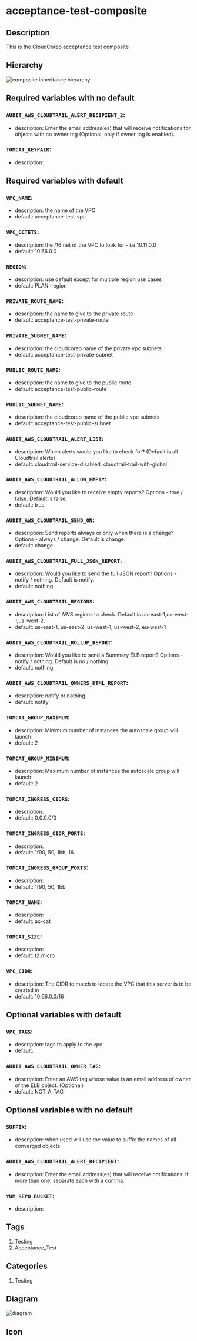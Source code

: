 acceptance-test-composite
============================


## Description
This is the CloudCoreo acceptance test composite


## Hierarchy
![composite inheritance hierarchy](https://raw.githubusercontent.com/CloudCoreo/acceptance-test-composite/master/images/hierarchy.png "composite inheritance hierarchy")



## Required variables with no default

### `AUDIT_AWS_CLOUDTRAIL_ALERT_RECIPIENT_2`:
  * description: Enter the email address(es) that will receive notifications for objects with no owner tag (Optional, only if owner tag is enabled).

### `TOMCAT_KEYPAIR`:
  * description: 


## Required variables with default

### `VPC_NAME`:
  * description: the name of the VPC
  * default: acceptance-test-vpc


### `VPC_OCTETS`:
  * description: the /16 net of the VPC to look for - i.e 10.11.0.0
  * default: 10.66.0.0


### `REGION`:
  * description: use default except for multiple region use cases
  * default: PLAN::region

### `PRIVATE_ROUTE_NAME`:
  * description: the name to give to the private route
  * default: acceptance-test-private-route


### `PRIVATE_SUBNET_NAME`:
  * description: the cloudcoreo name of the private vpc subnets
  * default: acceptance-test-private-subnet


### `PUBLIC_ROUTE_NAME`:
  * description: the name to give to the public route
  * default: acceptance-test-public-route


### `PUBLIC_SUBNET_NAME`:
  * description: the cloudcoreo name of the public vpc subnets
  * default: acceptance-test-public-subnet


### `AUDIT_AWS_CLOUDTRAIL_ALERT_LIST`:
  * description: Which alerts would you like to check for? (Default is all Cloudtrail alerts)
  * default: cloudtrail-service-disabled, cloudtrail-trail-with-global

### `AUDIT_AWS_CLOUDTRAIL_ALLOW_EMPTY`:
  * description: Would you like to receive empty reports? Options - true / false. Default is false.
  * default: true

### `AUDIT_AWS_CLOUDTRAIL_SEND_ON`:
  * description: Send reports always or only when there is a change? Options - always / change. Default is change.
  * default: change

### `AUDIT_AWS_CLOUDTRAIL_FULL_JSON_REPORT`:
  * description: Would you like to send the full JSON report? Options - notify / nothing. Default is notify.
  * default: nothing

### `AUDIT_AWS_CLOUDTRAIL_REGIONS`:
  * description: List of AWS regions to check. Default is us-east-1,us-west-1,us-west-2.
  * default: us-east-1, us-east-2, us-west-1, us-west-2, eu-west-1

### `AUDIT_AWS_CLOUDTRAIL_ROLLUP_REPORT`:
  * description: Would you like to send a Summary ELB report? Options - notify / nothing. Default is no / nothing.
  * default: nothing

### `AUDIT_AWS_CLOUDTRAIL_OWNERS_HTML_REPORT`:
  * description: notify or nothing
  * default: notify

### `TOMCAT_GROUP_MAXIMUM`:
  * description: Minimum number of instances the autoscale group will launch
  * default: 2

### `TOMCAT_GROUP_MINIMUM`:
  * description: Maximum number of instances the autoscale group will launch
  * default: 2

### `TOMCAT_INGRESS_CIDRS`:
  * description: 
  * default: 0.0.0.0/0

### `TOMCAT_INGRESS_CIDR_PORTS`:
  * description: 
  * default: 1f90, 50, 1bb, 16

### `TOMCAT_INGRESS_GROUP_PORTS`:
  * description: 
  * default: 1f90, 50, 1bb

### `TOMCAT_NAME`:
  * description: 
  * default: ac-cat


### `TOMCAT_SIZE`:
  * description: 
  * default: t2.micro


### `VPC_CIDR`:
  * description: The CIDR to match to locate the VPC that this server is to be created in
  * default: 10.66.0.0/16


## Optional variables with default

### `VPC_TAGS`:
  * description: tags to apply to the vpc
  * default: 

### `AUDIT_AWS_CLOUDTRAIL_OWNER_TAG`:
  * description: Enter an AWS tag whose value is an email address of owner of the ELB object. (Optional)
  * default: NOT_A_TAG


## Optional variables with no default

### `SUFFIX`:
  * description: when used will use the value to suffix the names of all converged objects

### `AUDIT_AWS_CLOUDTRAIL_ALERT_RECIPIENT`:
  * description: Enter the email address(es) that will receive notifications. If more than one, separate each with a comma.

### `YUM_REPO_BUCKET`:
  * description: 

## Tags
1. Testing
1. Acceptance_Test


## Categories
1. Testing



## Diagram
![diagram](https://raw.githubusercontent.com/CloudCoreo/acceptance-test-composite/master/images/diagram.png "diagram")


## Icon


